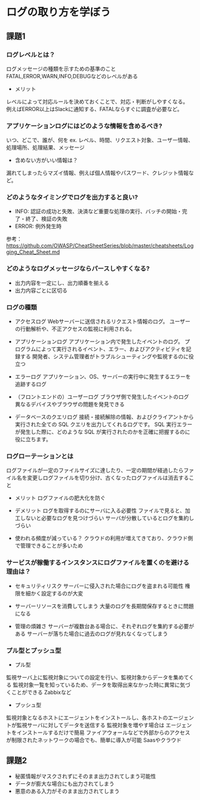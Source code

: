 # ログの取り方を学ぼう

## 課題1

### ログレベルとは？

ログメッセージの種類を示すための基準のこと
FATAL,ERROR,WARN,INFO,DEBUGなどのレベルがある

- メリット

レベルによって対応ルールを決めておくことで、対応・判断がしやすくなる。
例えばERROR以上はSlackに通知する、FATALならすぐに調査が必要など。

### アプリケーションログにはどのような情報を含めるべき?

いつ、どこで、誰が、何を
ex. レベル、時間、リクエスト対象、ユーザー情報、処理場所、処理結果、メッセージ

- 含めない方がいい情報は？

漏れてしまったらマズイ情報、例えば個人情報やパスワード、クレジット情報など。

### どのようなタイミングでログを出力すると良い?

- INFO: 認証の成功と失敗、決済など重要な処理の実行、バッチの開始・完了・終了、検証の失敗
- ERROR: 例外発生時

参考：https://github.com/OWASP/CheatSheetSeries/blob/master/cheatsheets/Logging_Cheat_Sheet.md


### どのようなログメッセージならパースしやすくなる?

- 出力内容を一定にし、出力順番を揃える
- 出力内容ごとに区切る

### ログの種類

- アクセスログ
Webサーバーに送信されるリクエスト情報のログ。
ユーザーの行動解析や、不正アクセスの監視に利用される。

- アプリケーションログ
アプリケーション内で発生したイベントのログ。
プログラムによって実行されるイベント、エラー、およびアクティビティを記録する
開発者、システム管理者がトラブルシューティングや監視するのに役立つ

- エラーログ
アプリケーション、OS、サーバーの実行中に発生するエラーを追跡するログ

- （フロントエンドの）ユーザーログ
ブラウザ側で発生したイベントのログ
異なるデバイスやブラウザの問題を発見できる

- データベースのクエリログ
接続・接続解除の情報、およびクライアントから実行された全ての SQL クエリを出力してくれるログです。 SQL 実行エラーが発生した際に、どのような SQL が実行されたのかを正確に把握するのに役に立ちます。

### ログローテーションとは

ログファイルが一定のファイルサイズに達したり、一定の期間が経過したらファイル名を変更しログファイルを切り分け、古くなったログファイルは消去すること

- メリット
ログファイルの肥大化を防ぐ

- デメリット
ログを取得するのにサーバに入る必要性
ファイルで見ると、加工しないと必要なログを見つけづらい
サーバが分散しているとログを集約しづらい

- 使われる頻度が減っている？
クラウドの利用が増えてきており、クラウド側で管理できることが多いため


### サービスが稼働するインスタンスにログファイルを置くのを避ける理由は？

- セキュリティリスク
サーバーに侵入された場合にログを盗まれる可能性
権限を細かく設定するのが大変

- サーバーリソースを消費してしまう
大量のログを長期間保存するときに問題になる

- 管理の煩雑さ
サーバーが複数台ある場合に、それぞれログを集約する必要がある
サーバーが落ちた場合に過去のログが見れなくなってしまう

### プル型とプッシュ型

- プル型

監視サーバ上に監視対象についての設定を行い、監視対象からデータを集めてくる
監視対象一覧を知っているため、データを取得出来なかった時に異常に気づくことができる
Zabbixなど

- プッシュ型

監視対象となるホストにエージェントをインストールし、各ホストのエージェントが監視サーバに対してデータを送信する
監視対象を増やす場合は エージェントをインストールするだけで簡易
ファイアウォールなどで外部からのアクセスが制限されたネットワークの場合でも、簡単に導入が可能
Saasやクラウド


## 課題2

- 秘匿情報がマスクされずにそのまま出力されてしまう可能性
- データが膨大な場合にも出力されてしまう
- 悪意のある入力がそのまま出力されてしまう
